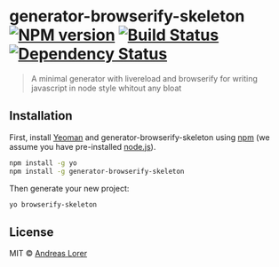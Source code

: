 # generator-browserify-skeleton [![NPM version][npm-image]][npm-url] [![Build Status][travis-image]][travis-url] [![Dependency Status][daviddm-image]][daviddm-url]
> A minimal generator with livereload and browserify for writing javascript in node style whitout any bloat

## Installation

First, install [Yeoman](http://yeoman.io) and generator-browserify-skeleton using [npm](https://www.npmjs.com/) (we assume you have pre-installed [node.js](https://nodejs.org/)).

```bash
npm install -g yo
npm install -g generator-browserify-skeleton
```

Then generate your new project:

```bash
yo browserify-skeleton
```

## License

MIT © [Andreas Lorer](http://andreaslorer.de)


[npm-image]: https://badge.fury.io/js/generator-browserify-skeleton.svg
[npm-url]: https://npmjs.org/package/generator-browserify-skeleton
[travis-image]: https://travis-ci.org/Andi-Lo/generator-browserify-skeleton.svg?branch=master
[travis-url]: https://travis-ci.org/Andi-Lo/generator-browserify-skeleton
[daviddm-image]: https://david-dm.org/Andi-Lo/generator-browserify-skeleton.svg?theme=shields.io
[daviddm-url]: https://david-dm.org/Andi-Lo/generator-browserify-skeleton
